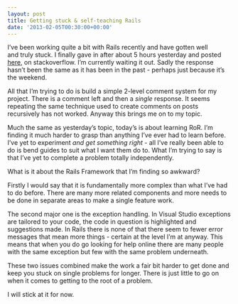```yaml
---
layout: post
title: Getting stuck & self-teaching Rails
date: '2013-02-05T00:30:00+00:00'
---
```

I’ve been working quite a bit with Rails recently and have gotten well
and truly stuck. I finally gave in after about 5 hours yesterday and posted
[here](http://stackoverflow.com/questions/14665257/rails-linked-models-undefined-method-for-nilnilclass),
on stackoverflow. I’m currently waiting it out. Sadly the response hasn’t been
the same as it has been in the past - perhaps just because it’s the weekend.

All that I’m trying to do is build a simple 2-level comment system for my
project. There is a comment left and then a _single_ response. It seems
repeating the same technique used to create comments on posts recursively has
not worked. Anyway this brings me on to my topic.

Much the same as yesterday’s topic, today’s is about learning RoR. I’m finding
it much harder to grasp than anything I’ve ever had to learn before. I’ve yet
to experiment _and get something right_ - all I’ve really been able to do is
bend guides to suit what I want them do to. What I’m trying to say is that I’ve
yet to complete a problem totally independently.

What is it about the Rails Framework that I’m finding so awkward?

Firstly I would say that it is fundamentally more complex than what I’ve had to
do before. There are many more related components and more needs to be done in
  separate areas to make a single feature work.

The second major one is the exception handling. In Visual Studio exceptions are
tailored to your code, the code in question is highlighted and suggestions
made. In Rails there is none of that there seem to fewer error messages that
mean more things - certain at the level I’m at anyway. This means that when you
do go looking for help online there are many people with the same exception but
few with the same problem underneath.

These two issues combined make the work a fair bit harder to get done and keep
you stuck on single problems for longer. There is just little to go on when it
comes to getting to the root of a problem.

I will stick at it for now.
